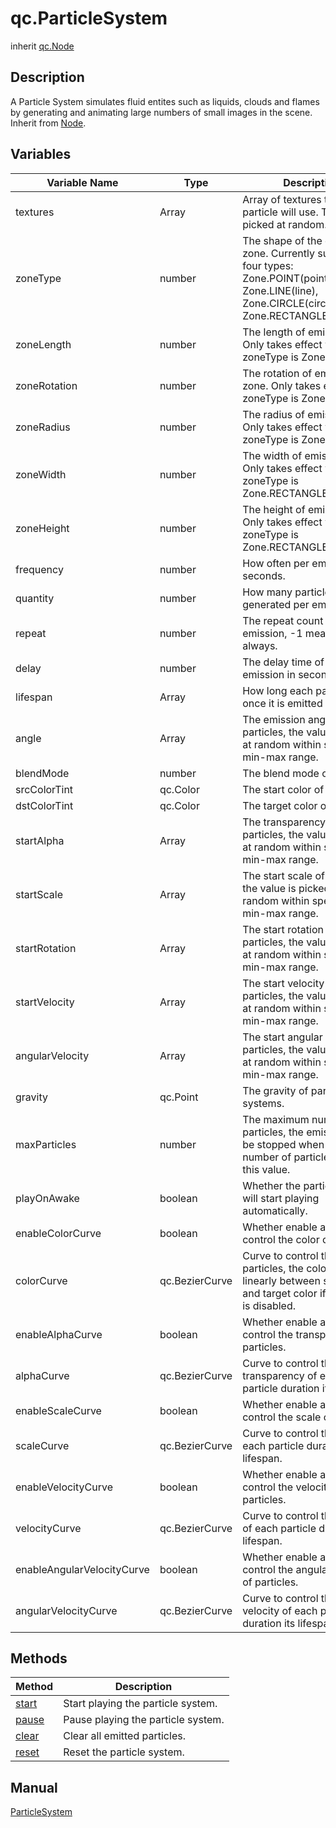 # qc.ParticleSystem
inherit [qc.Node](../../gameobject/CNode.md)

## Description
A Particle System simulates fluid entites such as liquids, clouds and flames by generating and animating large numbers of small images in the scene. Inherit from [Node](../../gameobject/CNode.md).

## Variables
| Variable Name | Type | Description |
| ------------- |-------------| -------------|
| textures | Array | Array of textures that the particle will use. Texture is picked at random.  |
| zoneType | number | The shape of the emission zone. Currently supports four types: Zone.POINT(point), Zone.LINE(line), Zone.CIRCLE(circle) and Zone.RECTANGLE(rectangle)  |
| zoneLength | number | The length of emission zone. Only takes effect when zoneType is Zone.LINE. |
| zoneRotation | number | The rotation of emission zone. Only takes effect when zoneType is Zone.LINE. |
| zoneRadius | number | The radius of emission zone. Only takes effect when zoneType is Zone.CIRCLE. |
| zoneWidth | number | The width of emission zone. Only takes effect when zoneType is Zone.RECTANGLE. |
| zoneHeight | number | The height of emission zone. Only takes effect when zoneType is Zone.RECTANGLE.  |
| frequency | number |  How often per emission, in seconds. |
| quantity | number | How many particles will be generated per emission. |
| repeat | number | The repeat count of emission, -1 means loop always. |
| delay | number | The delay time of the first emission in seconds. |
| lifespan | Array | How long each particle lives once it is emitted in seconds. |
| angle | Array | The emission angle of particles, the value is picked at random within specified min-max range. |
| blendMode | number | The blend mode of particle. |
| srcColorTint | qc.Color | The start color of particle. |
| dstColorTint | qc.Color | The target color of particle. |
| startAlpha | Array | The transparency of particles, the value is picked at random within specified min-max range. |
| startScale | Array |  The start scale of particles, the value is picked at random within specified min-max range. |
| startRotation | Array | The start rotation of particles, the value is picked at random within specified min-max range. |
| startVelocity | Array | The start velocity of particles, the value is picked at random within specified min-max range. |
| angularVelocity | Array | The start angular velocity of particles, the value is picked at random within specified min-max range. |
| gravity | qc.Point | The gravity of particle systems. |
| maxParticles | number | The maximum number of particles, the emission will be stopped when the number of particles exceeds this value. |
| playOnAwake | boolean | Whether the particle system will start playing automatically. |
| enableColorCurve | boolean | Whether enable a curve to control the color of particles. |
| colorCurve | qc.BezierCurve | Curve to control the color of particles, the color will vary linearly between start color and target color if the curve is disabled. |
| enableAlphaCurve | boolean | Whether enable a curve to control the transparency of particles. |
| alphaCurve | qc.BezierCurve | Curve to control the transparency of each particle duration its lifespan.. |
| enableScaleCurve | boolean | Whether enable a curve to control the scale of particles. |
| scaleCurve | qc.BezierCurve | Curve to control the scale of each particle duration its lifespan. |
| enableVelocityCurve | boolean | Whether enable a curve to control the velocity of particles. |
| velocityCurve | qc.BezierCurve | Curve to control the velocity of each particle duration its lifespan. |
| enableAngularVelocityCurve | boolean | Whether enable a curve to control the angular velocity of particles. |
| angularVelocityCurve | qc.BezierCurve | Curve to control the angular velocity of each particle duration its lifespan. |

## Methods
| Method | Description |
| ------------- |-------------|
| [start](methods/start.md) | Start playing the particle system. |
| [pause](methods/pause.md) | Pause playing the particle system. |
| [clear](methods/clear.md) | Clear all emitted particles. |
| [reset](methods/reset.md) | Reset the particle system. |

## Manual
[ParticleSystem](http://docs.qiciengine.com/manual/Plugin/ParticleSystem/ParticleSystem.html)
